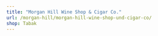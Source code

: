 ```yaml
---
title: "Morgan Hill Wine Shop & Cigar Co."
url: /morgan-hill/morgan-hill-wine-shop-und-cigar-co/
shop: Tabak
---
```

